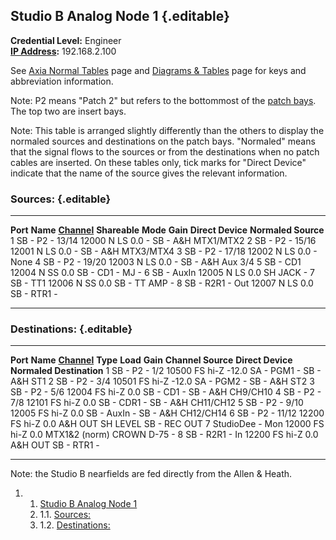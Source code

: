 Studio B Analog Node 1 {.editable}
----------------------

**Credential Level:** Engineer\
 **[IP
Address](https://wiki.wmfo.org/index.php?title=Operations/Diagrams_%26_Tables/IP_Address_Space "IP Address Space"):**
192.168.2.100

See [Axia Normal
Tables](/Operations/Diagrams_%26_Tables/Axia_Normal_Tables "Operations/Diagrams_%26_Tables/Axia_Normal_Tables") page
and [Diagrams &
Tables](https://wiki.wmfo.org/index.php?title=Operations/Diagrams_%26_Tables "Diagrams & Tables")
page for keys and abbreviation information.

Note: P2 means "Patch 2" but refers to the bottommost of the [patch
bays](https://wiki.wmfo.org/Training/Studio_B/Patch_Bays "Patch Bays").
The top two are insert bays.

Note: This table is arranged slightly differently than the others to
display the normaled sources and destinations on the patch bays.
"Normaled" means that the signal flows to the sources or from the
destinations when no patch cables are inserted. On these tables only,
tick marks for "Direct Device" indicate that the name of the source
gives the relevant information.

### Sources: {.editable}

  ---------- ----------------- ------------------------------------------------------------------------------------------------------------------------- --------------- ---------- ---------- ------------------- ---------------------
  **Port**   **Name**          [**Channel**](https://wiki.wmfo.org/index.php?title=Operations/Diagrams_%26_Tables/LW_Address_Space "LW Address Space")   **Shareable**   **Mode**   **Gain**   **Direct Device**   **Normaled Source**
  1          SB - P2 - 13/14   12000                                                                                                                     N               LS         0.0        -                   SB - A&H MTX1/MTX2
  2          SB - P2 - 15/16   12001                                                                                                                     N               LS         0.0        -                   SB - A&H MTX3/MTX4
  3          SB - P2 - 17/18   12002                                                                                                                     N               LS         0.0        -                   None
  4          SB - P2 - 19/20   12003                                                                                                                     N               LS         0.0        -                   SB - A&H Aux 3/4
  5          SB - CD1          12004                                                                                                                     N               SS         0.0        SB - CD1 - MJ       -
  6          SB - AuxIn        12005                                                                                                                     N               LS         0.0        SH JACK             -
  7          SB - TT1          12006                                                                                                                     N               SS         0.0        SB - TT AMP         -
  8          SB - R2R1 - Out   12007                                                                                                                     N               LS         0.0        SB - RTR1           -
  ---------- ----------------- ------------------------------------------------------------------------------------------------------------------------- --------------- ---------- ---------- ------------------- ---------------------

### Destinations: {.editable}

  ---------- ----------------- ------------------------------------------------------------------------------------------------------------------------- ---------- ---------- ---------- -------------------- ------------------- --------------------------
  **Port**   **Name**          [**Channel**](https://wiki.wmfo.org/index.php?title=Operations/Diagrams_%26_Tables/LW_Address_Space "LW Address Space")   **Type**   **Load**   **Gain**   **Channel Source**   **Direct Device**   **Normaled Destination**
  1          SB - P2 - 1/2     10500                                                                                                                     FS         hi-Z       -12.0      SA - PGM1            -                   SB - A&H ST1
  2          SB - P2 - 3/4     10501                                                                                                                     FS         hi-Z       -12.0      SA - PGM2            -                   SB - A&H ST2
  3          SB - P2 - 5/6     12004                                                                                                                     FS         hi-Z       0.0        SB - CD1             -                   SB - A&H CH9/CH10
  4          SB - P2 - 7/8     12101                                                                                                                     FS         hi-Z       0.0        SB - CDR1            -                   SB - A&H CH11/CH12
  5          SB - P2 - 9/10    12005                                                                                                                     FS         hi-Z       0.0        SB - AuxIn           -                   SB - A&H CH12/CH14
  6          SB - P2 - 11/12   12200                                                                                                                     FS         hi-Z       0.0        A&H OUT              SH LEVEL            SB - REC OUT
  7          StudioDee - Mon   12000                                                                                                                     FS         hi-Z       0.0        MTX1&2 (norm)        CROWN D-75          -
  8          SB - R2R1 - In    12200                                                                                                                     FS         hi-Z       0.0        A&H OUT              SB - RTR1           -
  ---------- ----------------- ------------------------------------------------------------------------------------------------------------------------- ---------- ---------- ---------- -------------------- ------------------- --------------------------

Note: the Studio B nearfields are fed directly from the Allen & Heath.

1.  1. [Studio B Analog Node 1](#Studio_B_Analog_Node_1)
    1.  1.1. [Sources:](#Sources:)
    2.  1.2. [Destinations:](#Destinations:)


